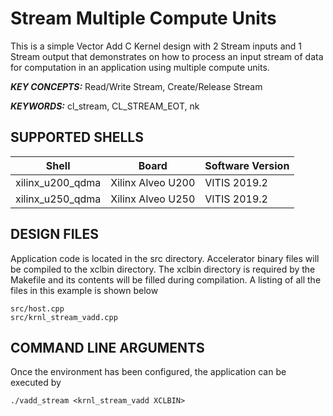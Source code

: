 Stream Multiple Compute Units
======================

This is a simple Vector Add C Kernel design with 2 Stream inputs and 1 Stream output that demonstrates on how to process an input stream of data for computation in an application using multiple compute units.

***KEY CONCEPTS:*** Read/Write Stream, Create/Release Stream

***KEYWORDS:*** cl_stream, CL_STREAM_EOT, nk

## SUPPORTED SHELLS
Shell | Board             | Software Version
---------|-------------------|-----------------
xilinx_u200_qdma|Xilinx Alveo U200|VITIS 2019.2
xilinx_u250_qdma|Xilinx Alveo U250|VITIS 2019.2


##  DESIGN FILES
Application code is located in the src directory. Accelerator binary files will be compiled to the xclbin directory. The xclbin directory is required by the Makefile and its contents will be filled during compilation. A listing of all the files in this example is shown below

```
src/host.cpp
src/krnl_stream_vadd.cpp
```

##  COMMAND LINE ARGUMENTS
Once the environment has been configured, the application can be executed by
```
./vadd_stream <krnl_stream_vadd XCLBIN>
```

